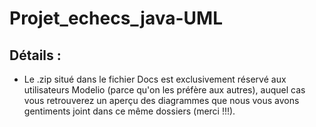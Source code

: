 # Projet_echecs_java-UML

## Détails :

- Le .zip situé dans le fichier Docs est exclusivement réservé aux utilisateurs Modelio (parce qu'on les préfère aux autres), auquel cas vous retrouverez un aperçu des diagrammes que nous vous avons gentiments joint dans ce même dossiers (merci !!!).
